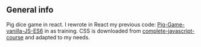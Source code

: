 ## General info
Pig dice game in react. I rewrote in React my previous code: [Pig-Game-vanilla-JS-ES6](https://github.com/misioq23/Pig-Game-vanilla-JS-ES6) in as training. CSS is downloaded from [complete-javascript-course](https://github.com/jonasschmedtmann/complete-javascript-course/tree/master/4-DOM-pig-game) and adapted to my needs.
